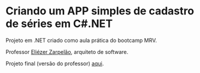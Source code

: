 # Criando um APP simples de cadastro de séries em C#.NET

Projeto em .NET criado como aula prática do bootcamp MRV. 

Professor [Eliézer Zarpelão](), arquiteto de software.

Projeto final (versão do professor) [aqui](https://github.com/elizarp/dio-dotnet-poo-lab-2).
